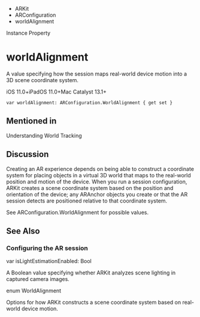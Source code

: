 

- ARKit
- ARConfiguration
-  worldAlignment 

Instance Property

# worldAlignment

A value specifying how the session maps real-world device motion into a 3D scene coordinate system.

iOS 11.0+iPadOS 11.0+Mac Catalyst 13.1+

``` source
var worldAlignment: ARConfiguration.WorldAlignment { get set }
```

## Mentioned in 

Understanding World Tracking

## Discussion

Creating an AR experience depends on being able to construct a coordinate system for placing objects in a virtual 3D world that maps to the real-world position and motion of the device. When you run a session configuration, ARKit creates a scene coordinate system based on the position and orientation of the device; any ARAnchor objects you create or that the AR session detects are positioned relative to that coordinate system.

See ARConfiguration.WorldAlignment for possible values.

## See Also

### Configuring the AR session

var isLightEstimationEnabled: Bool

A Boolean value specifying whether ARKit analyzes scene lighting in captured camera images.

enum WorldAlignment

Options for how ARKit constructs a scene coordinate system based on real-world device motion.

